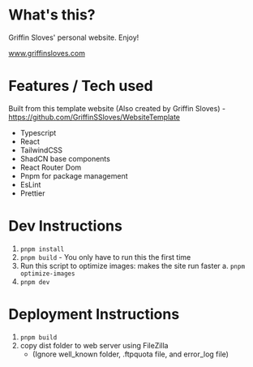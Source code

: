 # What's this?

Griffin Sloves' personal website. Enjoy!

www.griffinsloves.com

# Features / Tech used

Built from this template website (Also created by Griffin Sloves) - https://github.com/GriffinSSloves/WebsiteTemplate

- Typescript
- React
- TailwindCSS
- ShadCN base components
- React Router Dom
- Pnpm for package management
- EsLint
- Prettier

# Dev Instructions

1. `pnpm install`
2. `pnpm build` - You only have to run this the first time
3. Run this script to optimize images: makes the site run faster
   a. `pnpm optimize-images`
4. `pnpm dev`

# Deployment Instructions

1. `pnpm build`
2. copy dist folder to web server using FileZilla
    - (Ignore well_known folder, .ftpquota file, and error_log file)
